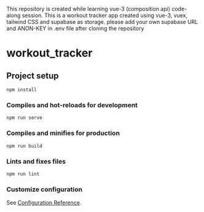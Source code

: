 This repository is created while learning vue-3 (composition api) code-along session. This is a workout tracker app created using vue-3, vuex, tailwind CSS and supabase as storage.
please add your own supabase URL and ANON-KEY in .env file after cloning the repository

# workout_tracker

## Project setup
```
npm install
```

### Compiles and hot-reloads for development
```
npm run serve
```

### Compiles and minifies for production
```
npm run build
```

### Lints and fixes files
```
npm run lint
```

### Customize configuration
See [Configuration Reference](https://cli.vuejs.org/config/).
